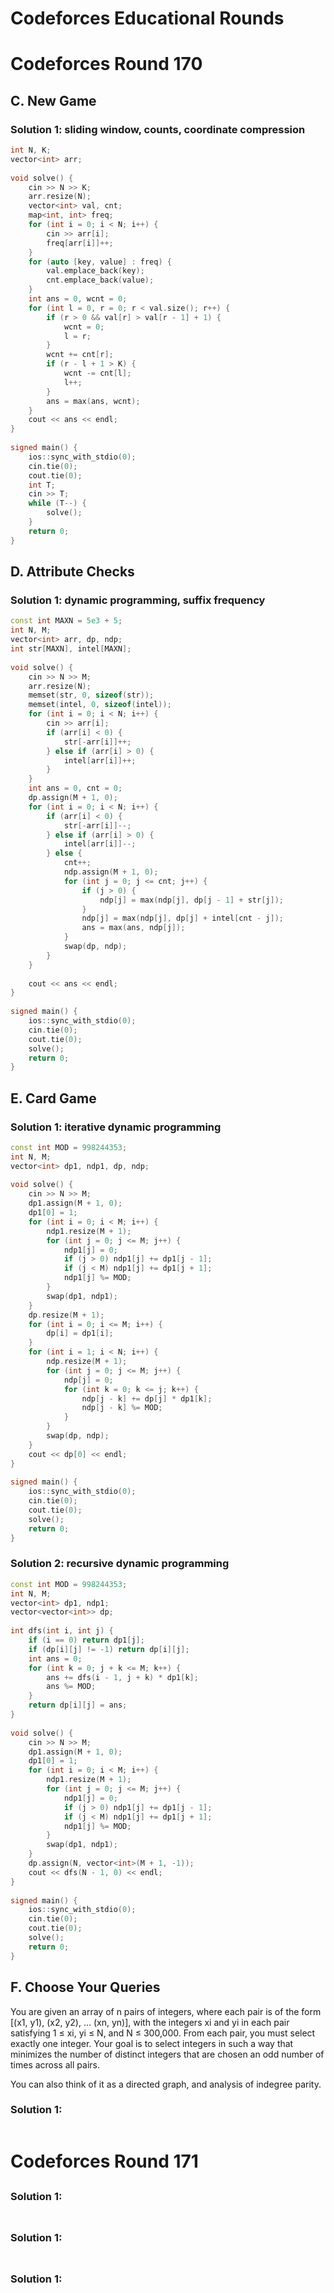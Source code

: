# Codeforces Educational Rounds

# Codeforces Round 170

## C. New Game

### Solution 1:  sliding window, counts, coordinate compression

```cpp
int N, K;
vector<int> arr;
 
void solve() {
    cin >> N >> K;
    arr.resize(N);
    vector<int> val, cnt;
    map<int, int> freq;
    for (int i = 0; i < N; i++) {
        cin >> arr[i];
        freq[arr[i]]++;
    }
    for (auto [key, value] : freq) {
        val.emplace_back(key);
        cnt.emplace_back(value);
    }
    int ans = 0, wcnt = 0;
    for (int l = 0, r = 0; r < val.size(); r++) {
        if (r > 0 && val[r] > val[r - 1] + 1) {
            wcnt = 0;
            l = r;
        }
        wcnt += cnt[r];
        if (r - l + 1 > K) {
            wcnt -= cnt[l];
            l++;
        }
        ans = max(ans, wcnt);
    }
    cout << ans << endl;
}
 
signed main() {
    ios::sync_with_stdio(0);
    cin.tie(0);
    cout.tie(0);
    int T;
    cin >> T;
    while (T--) {
        solve();
    }
    return 0;
}
```

## D. Attribute Checks

### Solution 1:  dynamic programming, suffix frequency

```cpp
const int MAXN = 5e3 + 5;
int N, M;
vector<int> arr, dp, ndp;
int str[MAXN], intel[MAXN];
 
void solve() {
    cin >> N >> M;
    arr.resize(N);
    memset(str, 0, sizeof(str));
    memset(intel, 0, sizeof(intel));
    for (int i = 0; i < N; i++) {
        cin >> arr[i];
        if (arr[i] < 0) {
            str[-arr[i]]++;
        } else if (arr[i] > 0) {
            intel[arr[i]]++;
        }
    }
    int ans = 0, cnt = 0;
    dp.assign(M + 1, 0);
    for (int i = 0; i < N; i++) {
        if (arr[i] < 0) {
            str[-arr[i]]--;
        } else if (arr[i] > 0) {
            intel[arr[i]]--;
        } else {
            cnt++;
            ndp.assign(M + 1, 0);
            for (int j = 0; j <= cnt; j++) {
                if (j > 0) {
                    ndp[j] = max(ndp[j], dp[j - 1] + str[j]);
                }
                ndp[j] = max(ndp[j], dp[j] + intel[cnt - j]);
                ans = max(ans, ndp[j]);
            }
            swap(dp, ndp);
        }
    }
 
    cout << ans << endl;
}
 
signed main() {
    ios::sync_with_stdio(0);
    cin.tie(0);
    cout.tie(0);
    solve();
    return 0;
}
```

## E. Card Game

### Solution 1:  iterative dynamic programming

```cpp
const int MOD = 998244353;
int N, M;
vector<int> dp1, ndp1, dp, ndp;
 
void solve() {
    cin >> N >> M;
    dp1.assign(M + 1, 0);
    dp1[0] = 1;
    for (int i = 0; i < M; i++) {
        ndp1.resize(M + 1);
        for (int j = 0; j <= M; j++) {
            ndp1[j] = 0;
            if (j > 0) ndp1[j] += dp1[j - 1];
            if (j < M) ndp1[j] += dp1[j + 1];
            ndp1[j] %= MOD;
        }
        swap(dp1, ndp1);
    }
    dp.resize(M + 1);
    for (int i = 0; i <= M; i++) {
        dp[i] = dp1[i];
    }
    for (int i = 1; i < N; i++) {
        ndp.resize(M + 1);
        for (int j = 0; j <= M; j++) {
            ndp[j] = 0;
            for (int k = 0; k <= j; k++) {
                ndp[j - k] += dp[j] * dp1[k];
                ndp[j - k] %= MOD;
            }
        }
        swap(dp, ndp);
    }
    cout << dp[0] << endl;
}
 
signed main() {
    ios::sync_with_stdio(0);
    cin.tie(0);
    cout.tie(0);
    solve();
    return 0;
}
```

### Solution 2:  recursive dynamic programming

```cpp
const int MOD = 998244353;
int N, M;
vector<int> dp1, ndp1;
vector<vector<int>> dp;
 
int dfs(int i, int j) {
    if (i == 0) return dp1[j];
    if (dp[i][j] != -1) return dp[i][j];
    int ans = 0;
    for (int k = 0; j + k <= M; k++) {
        ans += dfs(i - 1, j + k) * dp1[k];
        ans %= MOD;
    }
    return dp[i][j] = ans;
}
 
void solve() {
    cin >> N >> M;
    dp1.assign(M + 1, 0);
    dp1[0] = 1;
    for (int i = 0; i < M; i++) {
        ndp1.resize(M + 1);
        for (int j = 0; j <= M; j++) {
            ndp1[j] = 0;
            if (j > 0) ndp1[j] += dp1[j - 1];
            if (j < M) ndp1[j] += dp1[j + 1];
            ndp1[j] %= MOD;
        }
        swap(dp1, ndp1);
    }
    dp.assign(N, vector<int>(M + 1, -1));
    cout << dfs(N - 1, 0) << endl;
}
 
signed main() {
    ios::sync_with_stdio(0);
    cin.tie(0);
    cout.tie(0);
    solve();
    return 0;
}
```

## F. Choose Your Queries

You are given an array of n pairs of integers, where each pair is of the form [(x1, y1), (x2, y2), ... (xn, yn)], with the integers xi and yi in each pair satisfying 1 ≤ xi, yi ≤ N, and N ≤ 300,000. From each pair, you must select exactly one integer. Your goal is to select integers in such a way that minimizes the number of distinct integers that are chosen an odd number of times across all pairs.

You can also think of it as a directed graph, and analysis of indegree parity.

### Solution 1: 

```cpp

```

# Codeforces Round 171

## 

### Solution 1: 

```cpp

```

## 

### Solution 1: 

```cpp

```

## 

### Solution 1: 

```cpp

```